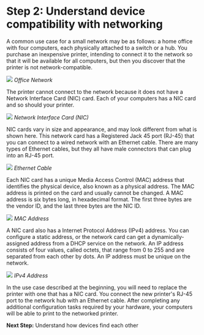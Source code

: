 
# Step 2: Understand device compatibility with networking

A common use case for a small network may be as follows: a home office with four computers, each physically attached to a switch or a hub. You purchase an inexpensive printer, intending to connect it to the network so that it will be available for all computers, but then you discover that the printer is not network-compatible.

![](/posts/files/networking-101-the-basics/assets/images/office-network.png)
*Office Network*

The printer cannot connect to the network because it does not have a Network Interface Card (NIC) card. Each of your computers has a NIC card and so should your printer.

![](/posts/files/networking-101-the-basics/assets/images/nic-card.png)
*Network Interface Card (NIC)*

NIC cards vary in size and appearance, and may look different from what is shown here. This network card has a Registered Jack 45 port (RJ-45) that you can connect to a wired network with an Ethernet cable. There are many types of Ethernet cables, but they all have male connectors that can plug into an RJ-45 port.

![](/posts/files/networking-101-the-basics/assets/images/ethernet-cable.png)
*Ethernet Cable*

Each NIC card has a unique Media Access Control (MAC) address that identifies the physical device, also known as a physical address. The MAC address is printed on the card and usually cannot be changed. A MAC address is six bytes long, in hexadecimal format. The first three bytes are the vendor ID, and the last three bytes are the NIC ID.

![](/posts/files/networking-101-the-basics/assets/images/mac-address.png)
*MAC Address*

A NIC card also has a Internet Protocol Address (IPv4) address. You can configure a static address, or the network card can get a dynamically-assigned address from a DHCP service on the network. An IP address consists of four values, called octets, that range from 0 to 255 and are separated from each other by dots. An IP address must be unique on the network.

![](/posts/files/networking-101-the-basics/assets/images/ipv4-address.png)
*IPv4 Address*

In the use case described at the beginning, you will need to replace the printer with one that has a NIC card. You connect the new printer's RJ-45 port to the network hub with an Ethernet cable. After completing any additional configuration tasks required by your hardware, your computers will be able to print to the networked printer.

**Next Step:**  Understand how devices find each other
